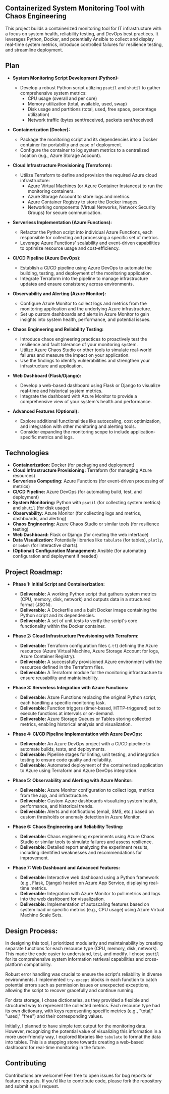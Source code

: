 Containerized System Monitoring Tool with Chaos Engineering
-----------------------------------------------------------

This project builds a containerized monitoring tool for IT infrastructure with a focus on system health, reliability testing, and DevOps best practices. It leverages Python, Docker, and potentially Ansible to collect and display real-time system metrics, introduce controlled failures for resilience testing, and streamline deployment.

Plan
----

-   **System Monitoring Script Development (Python):**

    -   Develop a robust Python script utilizing `psutil` and `shutil` to gather comprehensive system metrics:
        -   CPU usage (overall and per core)
        -   Memory utilization (total, available, used, swap)
        -   Disk usage and partitions (total, used, free space, percentage utilization)
        -   Network traffic (bytes sent/received, packets sent/received)
-   **Containerization (Docker):**

    -   Package the monitoring script and its dependencies into a Docker container for portability and ease of deployment.
    -   Configure the container to log system metrics to a centralized location (e.g., Azure Storage Account).
-   **Cloud Infrastructure Provisioning (Terraform):**

    -   Utilize Terraform to define and provision the required Azure cloud infrastructure:
        -   Azure Virtual Machines (or Azure Container Instances) to run the monitoring containers.
        -   Azure Storage Account to store logs and metrics.
        -   Azure Container Registry to store the Docker images.
        -   Networking components (Virtual Networks, Network Security Groups) for secure communication.
-   **Serverless Implementation (Azure Functions):**

    -   Refactor the Python script into individual Azure Functions, each responsible for collecting and processing a specific set of metrics.
    -   Leverage Azure Functions' scalability and event-driven capabilities to optimize resource usage and cost-efficiency.
-   **CI/CD Pipeline (Azure DevOps):**

    -   Establish a CI/CD pipeline using Azure DevOps to automate the building, testing, and deployment of the monitoring application.
    -   Integrate Terraform into the pipeline to manage infrastructure updates and ensure consistency across environments.
-   **Observability and Alerting (Azure Monitor):**

    -   Configure Azure Monitor to collect logs and metrics from the monitoring application and the underlying Azure infrastructure.
    -   Set up custom dashboards and alerts in Azure Monitor to gain insights into system health, performance, and potential issues.
-   **Chaos Engineering and Reliability Testing:**

    -   Introduce chaos engineering practices to proactively test the resilience and fault tolerance of your monitoring system.
    -   Utilize Azure Chaos Studio or other tools to simulate real-world failures and measure the impact on your application.
    -   Use the findings to identify vulnerabilities and strengthen your infrastructure and application.
-   **Web Dashboard (Flask/Django):**

    -   Develop a web-based dashboard using Flask or Django to visualize real-time and historical system metrics.
    -   Integrate the dashboard with Azure Monitor to provide a comprehensive view of your system's health and performance.
-   **Advanced Features (Optional):**

    -   Explore additional functionalities like autoscaling, cost optimization, and integration with other monitoring and alerting tools.
    -   Consider expanding the monitoring scope to include application-specific metrics and logs.

Technologies
------------

-   **Containerization:** Docker (for packaging and deployment)
-   **Cloud Infrastructure Provisioning:** Terraform (for managing Azure resources)
-   **Serverless Computing:** Azure Functions (for event-driven processing of metrics)
-   **CI/CD Pipeline:** Azure DevOps (for automating build, test, and deployment)
-   **System Monitoring:** Python with `psutil` (for collecting system metrics) and `shutil` (for disk usage)
-   **Observability:** Azure Monitor (for collecting logs and metrics, dashboards, and alerting)
-   **Chaos Engineering:** Azure Chaos Studio or similar tools (for resilience testing)
-   **Web Dashboard:** Flask or Django (for creating the web interface)
-   **Data Visualization:** Potentially libraries like `tabulate` (for tables), `plotly`, or `bokeh` (for interactive charts).
-   **(Optional) Configuration Management:** Ansible (for automating configuration and deployment if needed)

Project Roadmap:
----------------

-   **Phase 1: Initial Script and Containerization:**

    -   **Deliverable:** A working Python script that gathers system metrics (CPU, memory, disk, network) and outputs data in a structured format (JSON).
    -   **Deliverable:** A Dockerfile and a built Docker image containing the Python script and its dependencies.
    -   **Deliverable:** A set of unit tests to verify the script's core functionality within the Docker container.

-   **Phase 2: Cloud Infrastructure Provisioning with Terraform:**

    -   **Deliverable:** Terraform configuration files (`.tf`) defining the Azure resources (Azure Virtual Machine, Azure Storage Account for logs, Azure Container Registry).
    -   **Deliverable:** A successfully provisioned Azure environment with the resources defined in the Terraform files.
    -   **Deliverable:** A Terraform module for the monitoring infrastructure to ensure reusability and maintainability.

-   **Phase 3: Serverless Integration with Azure Functions:**

    -   **Deliverable:** Azure Functions replacing the original Python script, each handling a specific monitoring task.
    -   **Deliverable:** Function triggers (timer-based, HTTP-triggered) set to execute functions at intervals or on-demand.
    -   **Deliverable:** Azure Storage Queues or Tables storing collected metrics, enabling historical analysis and visualization.
    
-   **Phase 4: CI/CD Pipeline Implementation with Azure DevOps:**

    -   **Deliverable:** An Azure DevOps project with a CI/CD pipeline to automate builds, tests, and deployments.
    -   **Deliverable:** Pipeline stages for linting, unit testing, and integration testing to ensure code quality and reliability.
    -   **Deliverable:** Automated deployment of the containerized application to Azure using Terraform and Azure DevOps integration.
-   **Phase 5: Observability and Alerting with Azure Monitor:**

    -   **Deliverable:** Azure Monitor configuration to collect logs, metrics from the app, and infrastructure.
    -   **Deliverable:** Custom Azure dashboards visualizing system health, performance, and historical trends.
    -   **Deliverable:** Alerts and notifications (email, SMS, etc.) based on custom thresholds or anomaly detection in Azure Monitor.
-   **Phase 6: Chaos Engineering and Reliability Testing:**

    -   **Deliverable:** Chaos engineering experiments using Azure Chaos Studio or similar tools to simulate failures and assess resilience.
    -   **Deliverable:** Detailed report analyzing the experiment results, including identified weaknesses and recommendations for improvement.
-   **Phase 7: Web Dashboard and Advanced Features:**

    -   **Deliverable:** Interactive web dashboard using a Python framework (e.g., Flask, Django) hosted on Azure App Service, displaying real-time metrics.
    -   **Deliverable:** Integration with Azure Monitor to pull metrics and logs into the web dashboard for visualization.
    -   **Deliverable:** Implementation of autoscaling features based on system load or specific metrics (e.g., CPU usage) using Azure Virtual Machine Scale Sets.

Design Process:
---------------

In designing this tool, I prioritized modularity and maintainability by creating separate functions for each resource type (CPU, memory, disk, network). This made the code easier to understand, test, and modify. I chose `psutil` for its comprehensive system information retrieval capabilities and cross-platform compatibility.

Robust error handling was crucial to ensure the script's reliability in diverse environments. I implemented `try-except` blocks in each function to catch potential errors such as permission issues or unexpected exceptions, allowing the script to recover gracefully and continue running.

For data storage, I chose dictionaries, as they provided a flexible and structured way to represent the collected metrics. Each resource type had its own dictionary, with keys representing specific metrics (e.g., "total," "used," "free") and their corresponding values.

Initially, I planned to have simple text output for the monitoring data. However, recognizing the potential value of visualizing this information in a more user-friendly way, I explored libraries like `tabulate` to format the data into tables. This is a stepping stone towards creating a web-based dashboard for real-time monitoring in the future.

Contributing
------------

Contributions are welcome! Feel free to open issues for bug reports or feature requests. If you'd like to contribute code, please fork the repository and submit a pull request.